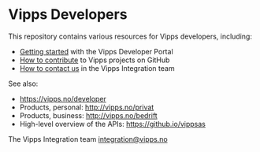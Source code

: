 # Vipps Developers

This repository contains various resources for Vipps developers, including:

* [Getting started](vipps-developer-portal-getting-started.md) with the Vipps Developer Portal
* [How to contribute](contribute.md) to Vipps projects on GitHub
* [How to contact us](contact.md) in the Vipps Integration team

See also:
* https://vipps.no/developer
* Products, personal: http://vipps.no/privat
* Products, business: http://vipps.no/bedrift
* High-level overview of the APIs: https://github.io/vippsas

The Vipps Integration team
integration@vipps.no
